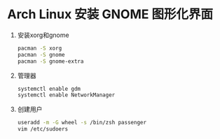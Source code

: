 # Arch Linux 安装 GNOME 图形化界面

1. 安装xorg和gnome

   ```bash
   pacman -S xorg
   pacman -S gnome
   pacman -S gnome-extra
   ```

2. 管理器

   ```bash
   systemctl enable gdm
   systemctl enable NetworkManager
   ```

3. 创建用户

   ```bash
   useradd -m -G wheel -s /bin/zsh passenger
   vim /etc/sudoers
   ```